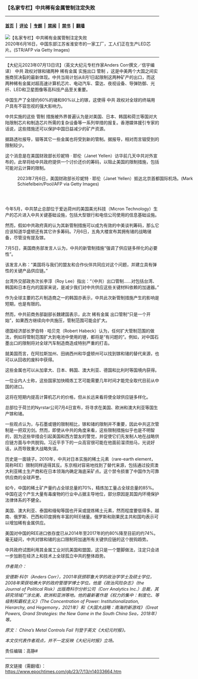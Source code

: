 ### 【名家专栏】中共稀有金属管制注定失败

---

#### [首页](../../../..?n14033664) &nbsp;|&nbsp; [评论](../../../../../epoch-comment?n14033664) &nbsp;|&nbsp; [专题](../../../../../epoch-special?n14033664) &nbsp;|&nbsp; [禁闻](../../../../../epoch-news?n14033664) &nbsp;|&nbsp; [禁书](../../../../../books?n14033664) &nbsp;|&nbsp; [翻墙](https://github.com/gfw-breaker/nogfw/blob/master/README.md?n14033664)


<div><img alt="【名家专栏】中共稀有金属管制注定失败" class="attachment-djy_600_400 size-djy_600_400 wp-post-image" src="https://i.epochtimes.com/assets/uploads/2023/07/id14033666-GettyImages-1220531674-1200x800-600x400.jpg"/>
<div class="caption">
 2020年6月16日，中国东部江苏省淮安市的一家工厂，工人们正在生产LED芯片。(STR/AFP via Getty Images)
</div></div><hr/><div class="post_content" id="artbody" itemprop="articleBody">
 <!-- article content begin -->
 <p>
  【大纪元2023年07月13日讯】（英文大纪元专栏作家Anders Corr撰文／信宇编译）
  <ok href="https://www.epochtimes.com/gb/tag/%E4%B8%AD%E5%85%B1.html">
   中共
  </ok>
  政权对镓和锗两种
  <ok href="https://www.epochtimes.com/gb/tag/%E7%A8%80%E6%9C%89%E9%87%91%E5%B1%9E.html">
   稀有金属
  </ok>
  实施出口
  <ok href="https://www.epochtimes.com/gb/tag/%E7%AE%A1%E5%88%B6.html">
   管制
  </ok>
  ，这是中美两个大国之间实施商贸决裂的最新体现。中共当局计划从8月1日起限制这两种矿产的出口，而这两种稀有金属对超高速计算机芯片、电动汽车、雷达、夜视设备、导弹防御、光纤、LED和卫星图像等高科技产品至关重要。
 </p>
 <p>
  中国生产了全球约60%的锗和90%以上的镓，这使得
  <ok href="https://www.epochtimes.com/gb/tag/%E4%B8%AD%E5%85%B1.html">
   中共
  </ok>
  政权对全球的终端用户具有不容忽视的强大影响力。
 </p>
 <p>
  中共实施的这些
  <ok href="https://www.epochtimes.com/gb/tag/%E7%AE%A1%E5%88%B6.html">
   管制
  </ok>
  措施被外界普遍认为是对美国、日本、韩国和荷兰等国对大陆限制芯片和制造芯片所需的复杂设备等一系列举措的报复。香港媒体援引专家的话说，这些措施还可以保护中国日益减少的矿产资源。
 </p>
 <p>
  据路透社报导，铟等其它一些金属也将受到新的管制。据报导，相对而言铟受到的限制较少。
 </p>
 <p>
  这个消息是在美国财政部长珍妮特
  <em>
   ‧
  </em>
  耶伦（Janet Yellen）访华前几天中共对外宣布的，此举将给中共政府提供一个讨价还价的筹码，以阻止美国的限制措施，包括可能对云计算的限制。
 </p>
 <figure aria-describedby="caption-attachment-14033668" class="wp-caption aligncenter" id="attachment_14033668" style="width: 600px">
  <ok href=" https://i.epochtimes.com/assets/uploads/2023/07/id14033668-GettyImages-1507435261-1200x800-600x400.jpg" rel="noreferrer noopener" target="_blank">
   <img alt="" class="size-large wp-image-14033668" src="https://i.epochtimes.com/assets/uploads/2023/07/id14033668-GettyImages-1507435261-1200x800-600x400.jpg"/>
  </ok>
  <br/><figcaption class="wp-caption-text" id="caption-attachment-14033668">
   2023年7月6日，美国财政部长珍妮特
   <em>
    ‧
   </em>
   耶伦（Janet Yellen）抵达北京首都国际机场。(Mark Schiefelbein/Pool/AFP via Getty Images)
  </figcaption><br/>
 </figure><br/>
 <p>
  今年5月，中共禁止总部位于爱达荷州的美国美光科技（Micron Technology）生产的芯片进入中共关键基础设施，包括大型银行和电信公司使用的信息基础设施。
 </p>
 <p>
  然而，假如中共政府真的认为其新管制措施可以成为有效的中美谈判筹码，那么它应该知道华盛顿还有其它许多筹码。7月6日，五角大楼宣布其拥有锗的战略储备，尽管没有提及镓。
 </p>
 <p>
  7月5日，美国商务部发言人认为，中共的新管制措施“强调了供应链多样化的必要性”。
 </p>
 <p>
  该发言人称：“美国将与我们的盟友和合作伙伴共同应对这个问题，并建立具有弹性的关键产品供应链。”
 </p>
 <p>
  台湾外交部政务次长李淳（Roy Lee）指出：“（中共）出口管制……对包括台湾、韩国和日本在内的国家来说，是减少我们对中共供应这些关键材料依赖的加速器。”
 </p>
 <p>
  作为全球主要的芯片制造商之一的韩国亦表示，中共此次新管制措施产生的影响是短期，也是有限的。
 </p>
 <p>
  然而，中共前商务部副部长魏建国表示，此次
  <ok href="https://www.epochtimes.com/gb/tag/%E7%A8%80%E6%9C%89%E9%87%91%E5%B1%9E.html">
   稀有金属
  </ok>
  出口管制“只是一个开始”，如果西方继续向中共施压，管制范围可能会扩大。
 </p>
 <p>
  德国经济部长罗伯特
  <em>
   ‧
  </em>
  哈贝克（Robert Habeck）认为，任何扩大管制范围的做法，例如将管制范围扩大到电池中使用的锂，都将是“有问题的”。例如，对中国石墨出口的限制将对全球汽车制造商造成特别严重的打击。
 </p>
 <p>
  就美国而言，在阿拉斯加州、田纳西州和华盛顿州可以找到镓和锗的替代来源，也可以从回收的废料中获得。
 </p>
 <p>
  这些金属也可以从加拿大、日本、韩国、澳大利亚、德国和比利时等国境内获得。
 </p>
 <p>
  一位业内人士称，这些国家加快精炼工艺可能需要几年时间才能完全取代目前从中国的进口。
 </p>
 <p>
  这将在短期内提高计算机芯片的价格，但从长远来看将使全球供应链多样化。
 </p>
 <p>
  总部位于荷兰的Nyrstar公司7月4日宣布，将寻求在美国、欧洲和澳大利亚等国生产镓和锗。
 </p>
 <p>
  一些观点认为，与石墨或锂的限制相比，镓和锗的限制并不重要，因此中共这次管制是一把双刃剑。然而，即使从中共的角度来看，这些限制措施似乎也是不明智的，因为这些举措会引起美国和西方盟友的警觉，并促使它们先发制人地在战略供应链方面与中共脱钩。习近平手下的一众高官很可能在他面前溜须拍马，光说好话，从而导致重大战略失误。
 </p>
 <p>
  历史是一面镜子。2010年，中共对日本实施的稀土元素（rare-earth element，简称REE）限制同样适得其反。东京相对容易地找到了替代来源，包括通过投资澳大利亚稀土生产商和在日本领海内确定海底采矿点。这个禁令损害了中国作为可靠供应商的全球声誉。
 </p>
 <p>
  如今，中国的稀土矿产量约占全球总量的70%，精炼加工量占全球总量的85%。中国在这个产生大量有毒废物的行业中占据主导地位，部分原因是其国内环境保护法律体系的不健全。
 </p>
 <p>
  美国、澳大利亚、泰国和缅甸等国也开采或提炼稀土元素，然而程度要低得多。越南、俄罗斯、巴西和印度拥有丰富的REE储量。俄罗斯和刚果民主共和国均表示可以增加稀有金属供应。
 </p>
 <p>
  美国对中国的REE进口依存度已从2014年至2017年的约80%降至目前的约74%。毫无疑问，中共对镓和锗的出口限制将加速所有关键供应链的这个脱钩趋势。
 </p>
 <p>
  中共政府试图利用其金属工业对抗美国和盟国，这只是一个蹩脚做法，注定只会进一步加剧在经济上和技术上全球孤立中共的整体趋势。
 </p>
 <p>
  <em>
   作者简介：
  </em>
 </p>
 <p>
  <em>
   安德斯‧科尔（Anders Corr），2001年获颁耶鲁大学的政治学学士及硕士学位，2008年荣获哈佛大学的政府管理学博士学位。他是《政治风险杂志》（the Journal of Political Risk）出版商科尔分析公司（Corr Analytics Inc.）总裁，其研究领域广涉北美、欧洲和亚洲等地。他的最新著作是《权力的集中：制度化、等级制和霸权主义》（The Concentration of Power: Institutionalization, Hierarchy, and Hegemony，2021年）和《大国大战略：南海的新游戏》（Great Powers, Grand Strategies: the New Game in the South China Sea，2018年）等。
  </em>
 </p>
 <p>
  <em>
   原文：
   <ok href="https://www.theepochtimes.com/chinas-metal-controls-fail_5379612.html">
    China’s Metal Controls Fail
   </ok>
   刊登于英文《大纪元时报》。
  </em>
 </p>
 <p>
  <em>
   本文仅代表作者观点，并不一定反映《大纪元时报》立场。
  </em>
 </p>
 <p>
  责任编辑：高静#
 </p>
 <!-- article content end -->
 <div id="below_article_ad">
 </div>
</div>


---

原文链接（需翻墙）：https://www.epochtimes.com/gb/23/7/13/n14033664.htm